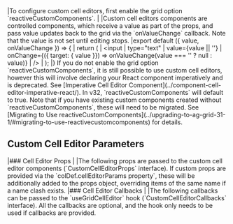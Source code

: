 <framework-specific-section frameworks="react">
|To configure custom cell editors, first enable the grid option `reactiveCustomComponents`.
|
|Custom cell editors components are controlled components, which receive a value as part of the props, and pass value updates back to the grid via the `onValueChange` callback. Note that the value is not set until editing stops.
</framework-specific-section>

<framework-specific-section frameworks="react">
<snippet transform={false} language="jsx">
|export default ({ value, onValueChange }) => {
|    return (
|        &lt;input
|            type="text"
|            value={value || ''}
|            onChange={({ target: { value }}) => onValueChange(value === '' ? null : value)}
|        />
|    );
|}
</snippet>
</framework-specific-section>

<framework-specific-section frameworks="react">
<note>If you do not enable the grid option `reactiveCustomComponents`, it is still possible to use custom cell editors, however this will involve declaring your React component imperatively and is deprecated. See [Imperative Cell Editor Component](../component-cell-editor-imperative-react/). In v32, `reactiveCustomComponents` will default to true. Note that if you have existing custom components created without `reactiveCustomComponents`, these will need to be migrated. See [Migrating to Use reactiveCustomComponents](../upgrading-to-ag-grid-31-1/#migrating-to-use-reactivecustomcomponents) for details.</note>
</framework-specific-section>

<framework-specific-section frameworks="react">
<h2 id="custom-cell-editor-parameters">Custom Cell Editor Parameters</h2>
</framework-specific-section>

<framework-specific-section frameworks="react">
|### Cell Editor Props
|
|The following props are passed to the custom cell editor components (`CustomCellEditorProps` interface). If custom props are provided via the `colDef.cellEditorParams property`, these will be additionally added to the props object, overriding items of the same name if a name clash exists.
</framework-specific-section>

<framework-specific-section frameworks="react">
<interface-documentation interfaceName='CustomCellEditorProps' config='{ "description": "" }'></interface-documentation>
</framework-specific-section>

<framework-specific-section frameworks="react">
|### Cell Editor Callbacks
|
|The following callbacks can be passed to the `useGridCellEditor` hook (`CustomCellEditorCallbacks` interface). All the callbacks are optional, and the hook only needs to be used if callbacks are provided.
</framework-specific-section>

<framework-specific-section frameworks="react">
<interface-documentation interfaceName='CustomCellEditorCallbacks' config='{ "description": "" }'></interface-documentation>
</framework-specific-section>
